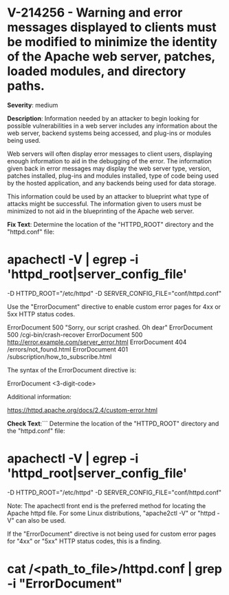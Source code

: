 # V-214256 - Warning and error messages displayed to clients must be modified to minimize the identity of the Apache web server, patches, loaded modules, and directory paths.

**Severity**: medium

**Description**:
Information needed by an attacker to begin looking for possible vulnerabilities in a web server includes any information about the web server, backend systems being accessed, and plug-ins or modules being used.

Web servers will often display error messages to client users, displaying enough information to aid in the debugging of the error. The information given back in error messages may display the web server type, version, patches installed, plug-ins and modules installed, type of code being used by the hosted application, and any backends being used for data storage.

This information could be used by an attacker to blueprint what type of attacks might be successful. The information given to users must be minimized to not aid in the blueprinting of the Apache web server.

**Fix Text**:
Determine the location of the "HTTPD_ROOT" directory and the "httpd.conf" file:

# apachectl -V | egrep -i 'httpd_root|server_config_file'
-D HTTPD_ROOT="/etc/httpd"
-D SERVER_CONFIG_FILE="conf/httpd.conf"

Use the "ErrorDocument" directive to enable custom error pages for 4xx or 5xx HTTP status codes.

ErrorDocument 500 "Sorry, our script crashed. Oh dear"
ErrorDocument 500 /cgi-bin/crash-recover
ErrorDocument 500 http://error.example.com/server_error.html
ErrorDocument 404 /errors/not_found.html
ErrorDocument 401 /subscription/how_to_subscribe.html

The syntax of the ErrorDocument directive is:

ErrorDocument <3-digit-code> <action>

Additional information: 

https://httpd.apache.org/docs/2.4/custom-error.html

**Check Text**:```
Determine the location of the "HTTPD_ROOT" directory and the "httpd.conf" file:

# apachectl -V | egrep -i 'httpd_root|server_config_file'
-D HTTPD_ROOT="/etc/httpd"
-D SERVER_CONFIG_FILE="conf/httpd.conf"

Note: The apachectl front end is the preferred method for locating the Apache httpd file. For some Linux distributions, "apache2ctl -V" or  "httpd -V" can also be used. 

If the "ErrorDocument" directive is not being used for custom error pages for "4xx" or "5xx" HTTP status codes, this is a finding.

# cat /<path_to_file>/httpd.conf | grep -i "ErrorDocument"
```